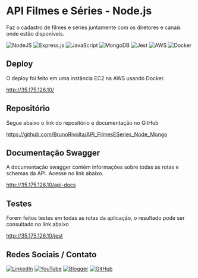 # API Filmes e Séries - Node.js

Faz o cadastro de filmes e séries juntamente com os diretores e canais onde estão disponíveis.

![NodeJS](https://img.shields.io/badge/node.js-%23323330?style=for-the-badge&logo=node.js&logoColor=%23339933) 
![Express.js](https://img.shields.io/badge/express.js-%23323330.svg?style=for-the-badge&logo=express&logoColor=white)
![JavaScript](https://img.shields.io/badge/javascript-%23323330.svg?style=for-the-badge&logo=javascript&logoColor=%23F7DF1E) 
![MongoDB](https://img.shields.io/badge/MongoDB-%23323330.svg?style=for-the-badge&logo=mongodb&logoColor=%2347A248) 
![Jest](https://img.shields.io/badge/jest-%23323330.svg?style=for-the-badge&logo=jest&logoColor=%23C21325)
![AWS](https://img.shields.io/badge/AWS-%23323330.svg?style=for-the-badge&logo=AmazonAWS&logoColor=%23FF9900)
![Docker](https://img.shields.io/badge/docker-%23323330.svg?style=for-the-badge&logo=docker&logoColor=%232496ED)


## Deploy

O deploy foi feito em uma instância EC2 na AWS usando Docker.

http://35.175.126.10/


## Repositório

Segue abaixo o link do repositório e documentação no GitHub 

https://github.com/BrunoRivolta/API_FilmesESeries_Node_Mongo


## Documentação Swagger

A documentação swagger contém informações sobre todas as rotas e schemas da API.
Acesse no link abaixo.

http://35.175.126.10/api-docs


## Testes

Forem feitos testes em todas as rotas da aplicação, o resultado pode ser consultado no link abaixo

http://35.175.126.10/jest


## Redes Sociais / Contato

[![LinkedIn](https://img.shields.io/badge/LinkedIn-%230077B5.svg?logo=linkedin&logoColor=white)](https://www.linkedin.com/in/brunorivolta/)
[![YouTube](https://img.shields.io/badge/YouTube-%23FF0000.svg?logo=YouTube&logoColor=white)](https://www.youtube.com/channel/UC6XJ3aQvFBU7gqHvebolwJQ) 
[![Blogger](https://img.shields.io/badge/Blogger-%23FF5722.svg?logo=Blogger&logoColor=white)](https://devrivolta.blogspot.com/) 
[![GitHub](https://img.shields.io/badge/GitHub-%23FFFFFF.svg?logo=GitHub&logoColor=black)](https://github.com/BrunoRivolta) 